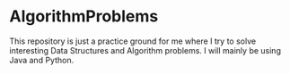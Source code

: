 # AlgorithmProblems
This repository is just a practice ground for me where I try to solve interesting Data Structures and Algorithm problems. I will mainly be using Java and Python.
